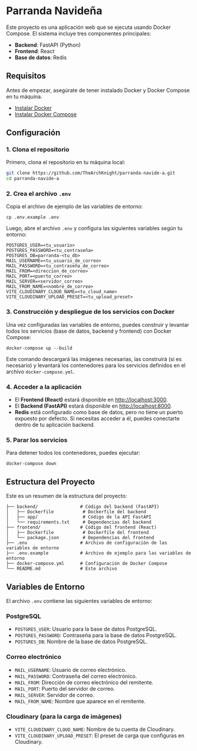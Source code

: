 # Parranda Navideña

Este proyecto es una aplicación web que se ejecuta usando Docker Compose. El sistema incluye tres componentes principales:

- **Backend**: FastAPI (Python)
- **Frontend**: React
- **Base de datos**: Redis

## Requisitos

Antes de empezar, asegúrate de tener instalado Docker y Docker Compose en tu máquina.

- [Instalar Docker](https://docs.docker.com/get-docker/)
- [Instalar Docker Compose](https://docs.docker.com/compose/install/)

## Configuración

### 1. Clona el repositorio

Primero, clona el repositorio en tu máquina local:

```bash
git clone https://github.com/TheArchKnight/parranda-navide-a.git
cd parranda-navide-a
```

### 2. Crea el archivo  `.env`

Copia el archivo de ejemplo de las variables de entorno:

    cp .env.example .env

Luego, abre el archivo `.env` y configura las siguientes variables según tu entorno:

    POSTGRES_USER=<tu_usuario>
    POSTGRES_PASSWORD=<tu_contraseña>
    POSTGRES_DB=parranda-<tu_db>
    MAIL_USERNAME=<tu_usuario_de_correo>
    MAIL_PASSWORD=<tu_contraseña_de_correo>
    MAIL_FROM=<direccion_de_correo>
    MAIL_PORT=<puerto_correo>
    MAIL_SERVER=<servidor_correo>
    MAIL_FROM_NAME=<nombre_de_correo>
    VITE_CLOUDINARY_CLOUD_NAME=<tu_cloud_name>
    VITE_CLOUDINARY_UPLOAD_PRESET=<tu_upload_preset>

### 3. Construcción y despliegue de los servicios con Docker

Una vez configuradas las variables de entorno, puedes construir y levantar todos los servicios (base de datos, backend y frontend) con Docker Compose:

    docker-compose up --build


Este comando descargará las imágenes necesarias, las construirá (si es necesario) y levantará los contenedores para los servicios definidos en el archivo `docker-compose.yml`.

### 4. Acceder a la aplicación

-   El **Frontend (React)** estará disponible en [http://localhost:3000](http://localhost:3000).
-   El **Backend (FastAPI)** estará disponible en [http://localhost:8000](http://localhost:8000).
-   **Redis** está configurado como base de datos, pero no tiene un puerto expuesto por defecto. Si necesitas acceder a él, puedes conectarte dentro de tu aplicación backend.

### 5. Parar los servicios

Para detener todos los contenedores, puedes ejecutar:

    docker-compose down

## Estructura del Proyecto

Este es un resumen de la estructura del proyecto:



    ├── backend/                # Código del backend (FastAPI)
    │   ├── Dockerfile           # Dockerfile del backend
    │   ├── app/                 # Código de la API FastAPI
    │   └── requirements.txt     # Dependencias del backend
    ├── frontend/               # Código del frontend (React)
    │   ├── Dockerfile           # Dockerfile del frontend
    │   └── package.json         # Dependencias del frontend
    ├── .env                    # Archivo de configuración de las variables de entorno
    ├── .env.example            # Archivo de ejemplo para las variables de entorno
    ├── docker-compose.yml      # Configuración de Docker Compose
    └── README.md               # Este archivo
## Variables de Entorno

El archivo `.env` contiene las siguientes variables de entorno:

### PostgreSQL

-   `POSTGRES_USER`: Usuario para la base de datos PostgreSQL.
-   `POSTGRES_PASSWORD`: Contraseña para la base de datos PostgreSQL.
-   `POSTGRES_DB`: Nombre de la base de datos PostgreSQL.

### Correo electrónico

-   `MAIL_USERNAME`: Usuario de correo electrónico.
-   `MAIL_PASSWORD`: Contraseña del correo electrónico.
-   `MAIL_FROM`: Dirección de correo electrónico del remitente.
-   `MAIL_PORT`: Puerto del servidor de correo.
-   `MAIL_SERVER`: Servidor de correo.
-   `MAIL_FROM_NAME`: Nombre que aparece en el remitente.

### Cloudinary (para la carga de imágenes)

-   `VITE_CLOUDINARY_CLOUD_NAME`: Nombre de tu cuenta de Cloudinary.
-   `VITE_CLOUDINARY_UPLOAD_PRESET`: El preset de carga que configuras en Cloudinary.

